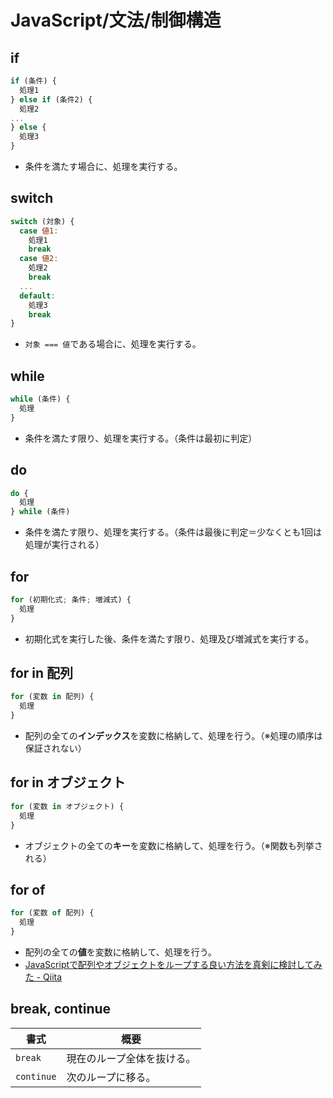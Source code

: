 # JavaScript/文法/制御構造

## if

```js
if (条件) {
  処理1
} else if (条件2) {
  処理2
...
} else {
  処理3
}
```

- 条件を満たす場合に、処理を実行する。

## switch

```js
switch (対象) {
  case 値1:
    処理1
    break
  case 値2:
    処理2
    break
  ...
  default:
    処理3
    break
}
```

- `対象 === 値`である場合に、処理を実行する。

## while

```js
while (条件) {
  処理
}
```

- 条件を満たす限り、処理を実行する。（条件は最初に判定）

## do

```js
do {
  処理
} while (条件)
```

- 条件を満たす限り、処理を実行する。（条件は最後に判定＝少なくとも1回は処理が実行される）

## for

```js
for (初期化式; 条件; 増減式) {
  処理
}
```

- 初期化式を実行した後、条件を満たす限り、処理及び増減式を実行する。

## for in 配列

```js
for (変数 in 配列) {
  処理
}
```

- 配列の全ての**インデックス**を変数に格納して、処理を行う。（※処理の順序は保証されない）

## for in オブジェクト

```js
for (変数 in オブジェクト) {
  処理
}
```

- オブジェクトの全ての**キー**を変数に格納して、処理を行う。（※関数も列挙される）

## for of

```js
for (変数 of 配列) {
  処理
}
```

- 配列の全ての**値**を変数に格納して、処理を行う。
- [JavaScriptで配列やオブジェクトをループする良い方法を真剣に検討してみた - Qiita](https://qiita.com/endam/items/808a084859e3a101ab8f)

## break, continue

| 書式       | 概要                       |
| ---------- | -------------------------- |
| `break`    | 現在のループ全体を抜ける。 |
| `continue` | 次のループに移る。         |
